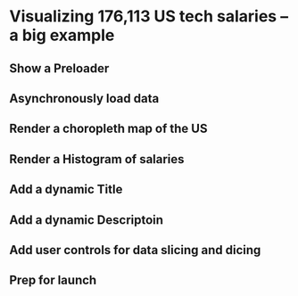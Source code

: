 # Visualizing 176,113 US tech salaries – a big example

## Show a Preloader

## Asynchronously load data

## Render a choropleth map of the US

## Render a Histogram of salaries

## Add a dynamic Title

## Add a dynamic Descriptoin

## Add user controls for data slicing and dicing

## Prep for launch